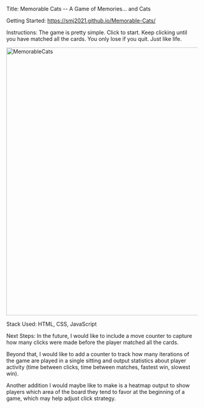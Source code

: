Title: Memorable Cats -- A Game of Memories... and Cats

Getting Started: https://smj2021.github.io/Memorable-Cats/

Instructions: The game is pretty simple. Click to start. Keep clicking until you have matched all the cards. You only lose if you quit. Just like life.


<img width="703" alt="MemorableCats" src="https://user-images.githubusercontent.com/88636790/135160217-2d5a0d54-7b68-41bd-a928-da8fcaf76f59.png">


Stack Used: HTML, CSS, JavaScript

Next Steps: In the future, I would like to include a move counter to capture how many clicks were made before the player matched all the cards.

Beyond that, I would like to add a counter to track how many iterations of the game are played in a single sitting and output statistics about player activity (time between clicks, time between matches, fastest win, slowest win).

Another addition I would maybe like to make is a heatmap output to show players which area of the board they tend to favor at the beginning of a game, which may help adjust click strategy.
